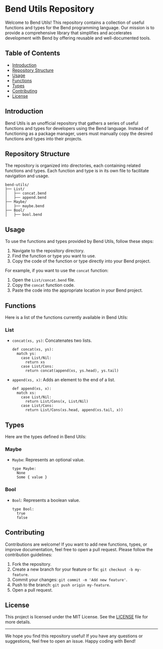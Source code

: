 # Bend Utils Repository

Welcome to Bend Utils! This repository contains a collection of useful functions and types for the Bend programming language. Our mission is to provide a comprehensive library that simplifies and accelerates development with Bend by offering reusable and well-documented tools.

## Table of Contents

- [Introduction](#introduction)
- [Repository Structure](#repository-structure)
- [Usage](#usage)
- [Functions](#functions)
- [Types](#types)
- [Contributing](#contributing)
- [License](#license)

## Introduction

Bend Utils is an unofficial repository that gathers a series of useful functions and types for developers using the Bend language. Instead of functioning as a package manager, users must manually copy the desired functions and types into their projects.

## Repository Structure

The repository is organized into directories, each containing related functions and types. Each function and type is in its own file to facilitate navigation and usage.

```
bend-utils/
├── List/
│   ├── concat.bend
│   ├── append.bend
├── Maybe/
│   ├── maybe.bend
├── Bool/
│   ├── bool.bend
```

## Usage

To use the functions and types provided by Bend Utils, follow these steps:

1. Navigate to the repository directory.
2. Find the function or type you want to use.
3. Copy the code of the function or type directly into your Bend project.

For example, if you want to use the `concat` function:

1. Open the `List/concat.bend` file.
2. Copy the `concat` function code.
3. Paste the code into the appropriate location in your Bend project.

## Functions

Here is a list of the functions currently available in Bend Utils:

### List

- `concat(xs, ys)`: Concatenates two lists.
  ```bend
  def concat(xs, ys):
    match ys:
      case List/Nil:
        return xs
      case List/Cons:
        return concat(append(xs, ys.head), ys.tail)
  ```

- `append(xs, x)`: Adds an element to the end of a list.
  ```bend
  def append(xs, x):
    match xs:
      case List/Nil:
        return List/Cons(x, List/Nil)
      case List/Cons:
        return List/Cons(xs.head, append(xs.tail, x))
  ```


## Types

Here are the types defined in Bend Utils:

### Maybe

- `Maybe`: Represents an optional value.
  ```bend
  type Maybe:
    None
    Some { value }
  ```

### Bool

- `Bool`: Represents a boolean value.
  ```bend
  type Bool:
    true
    false
  ```


## Contributing

Contributions are welcome! If you want to add new functions, types, or improve documentation, feel free to open a pull request. Please follow the contribution guidelines:

1. Fork the repository.
2. Create a new branch for your feature or fix: `git checkout -b my-feature`.
3. Commit your changes: `git commit -m 'Add new feature'`.
4. Push to the branch: `git push origin my-feature`.
5. Open a pull request.

## License

This project is licensed under the MIT License. See the [LICENSE](LICENSE) file for more details.

---

We hope you find this repository useful! If you have any questions or suggestions, feel free to open an issue. Happy coding with Bend!

